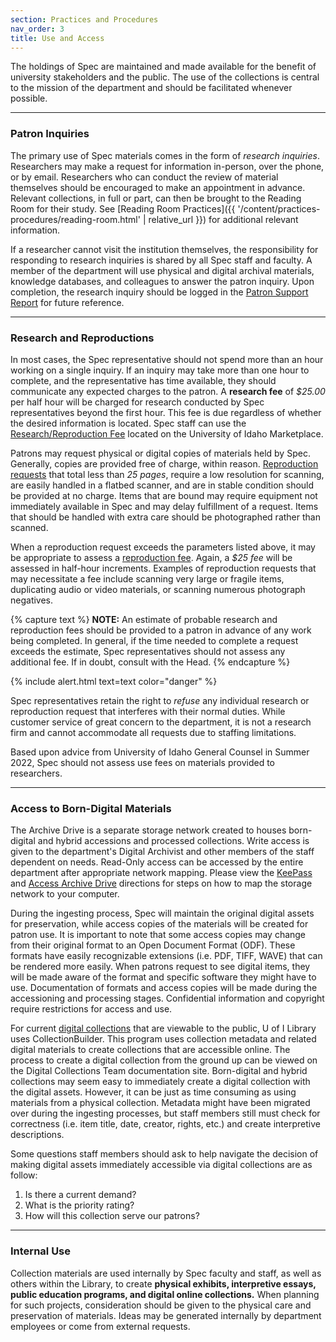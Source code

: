 ```yaml
---
section: Practices and Procedures
nav_order: 3
title: Use and Access
---
```


The holdings of Spec are maintained and made available for the benefit of university stakeholders and the public. The use of the collections is central to the mission of the department and should be facilitated whenever possible.  

---
### Patron Inquiries

The primary use of Spec materials comes in the form of *research inquiries*. Researchers may make a request for information in-person, over the phone, or by email. Researchers who can conduct the review of material themselves should be encouraged to make an appointment in advance. Relevant collections, in full or part, can then be brought to the Reading Room for their study. See [Reading Room Practices]({{ '/content/practices-procedures/reading-room.html' | relative_url }}) for additional relevant information.  

If a researcher cannot visit the institution themselves, the responsibility for responding to research inquiries is shared by all Spec staff and faculty. A member of the department will use physical and digital archival materials, knowledge databases, and colleagues to answer the patron inquiry. Upon completion, the research inquiry should be logged in the [Patron Support Report](https://forms.office.com/pages/responsepage.aspx?id=Y2u8fpJXGUqyCwS4JgSIUxaSEHQ0MBFJmCa2EIVFmhNUQTRRUjJYQktMMFpNUElYQVBTRFNOMjA5Ry4u) for future reference.  

---
### Research and Reproductions

In most cases, the Spec representative should not spend more than an hour working on a single inquiry. If an inquiry may take more than one hour to complete, and the representative has time available, they should communicate any expected charges to the patron. A **research fee** of *$25.00* per half hour will be charged for research conducted by Spec representatives beyond the first hour. This fee is due regardless of whether the desired information is located. Spec staff can use the [Research/Reproduction Fee](https://marketplace.uidaho.edu/C20272_ustores/web/store_main.jsp?STOREID=188) located on the University of Idaho Marketplace. 

Patrons may request physical or digital copies of materials held by Spec. Generally, copies are provided free of charge, within reason. [Reproduction requests](https://www.lib.uidaho.edu/special-collections/policies.html) that total less than *25 pages*, require a low resolution for scanning, are easily handled in a flatbed scanner, and are in stable condition should be provided at no charge. Items that are bound may require equipment not immediately available in Spec and may delay fulfillment of a request. Items that should be handled with extra care should be photographed rather than scanned.  

When a reproduction request exceeds the parameters listed above, it may be appropriate to assess a [reproduction fee](https://marketplace.uidaho.edu/C20272_ustores/web/store_main.jsp?STOREID=188). Again, a *$25 fee* will be assessed in half-hour increments. Examples of reproduction requests that may necessitate a fee include scanning very large or fragile items, duplicating audio or video materials, or scanning numerous photograph negatives.  

{% capture text %}
**NOTE:** An estimate of probable research and reproduction fees should be provided to a patron in advance of any work being completed. In general, if the time needed to complete a request exceeds the estimate, Spec representatives should not assess any additional fee. If in doubt, consult with the Head.
{% endcapture %}

{% include alert.html text=text color="danger" %}

Spec representatives retain the right to *refuse* any individual research or reproduction request that interferes with their normal duties. While customer service of great concern to the department, it is not a research firm and cannot accommodate all requests due to staffing limitations.  

Based upon advice from University of Idaho General Counsel in Summer 2022, Spec should not assess use fees on materials provided to researchers.  

---
### Access to Born-Digital Materials

The Archive Drive is a separate storage network created to houses born-digital and hybrid accessions and processed collections. Write access is given to the department's Digital Archivist and other members of the staff dependent on needs. Read-Only access can be accessed by the entire department after appropriate network mapping. Please view the [KeePass](https://github.com/uidaholib/docs/blob/master/keepass.md) and [Access Archive Drive](https://github.com/uidaholib/docs/blob/master/access-archive-drive.md) directions for steps on how to map the storage network to your computer.  

During the ingesting process, Spec will maintain the original digital assets for preservation, while access copies of the materials will be created for patron use. It is important to note that some access copies may change from their original format to an Open Document Format (ODF). These formats have easily recognizable extensions (i.e. PDF, TIFF, WAVE) that can be rendered more easily. When patrons request to see digital items, they will be made aware of the format and specific software they might have to use. Documentation of formats and access copies will be made during the accessioning and processing stages. Confidential information and copyright require restrictions for access and use. 

For current [digital collections](https://www.lib.uidaho.edu/digital/) that are viewable to the public, U of I Library uses CollectionBuilder. This program uses collection metadata and related digital materials to create collections that are accessible online. The process to create a digital collection from the ground up can be viewed on the Digital Collections Team documentation site. Born-digital and hybrid collections may seem easy to immediately create a digital collection with the digital assets. However, it can be just as time consuming as using materials from a physical collection. Metadata might have been migrated over during the ingesting processes, but staff members still must check for correctness (i.e. item title, date, creator, rights, etc.) and create interpretive descriptions. 

Some questions staff members should ask to help navigate the decision of making digital assets immediately accessible via digital collections are as follow: 
1. Is there a current demand? 
2. What is the priority rating? 
3. How will this collection serve our patrons?

---
### Internal Use

Collection materials are used internally by Spec faculty and staff, as well as others within the Library, to create **physical exhibits, interpretive essays, public education programs, and digital online collections.** When planning for such projects, consideration should be given to the physical care and preservation of materials. Ideas may be generated internally by department employees or come from external requests.  